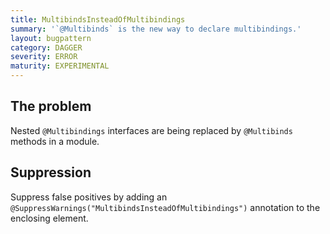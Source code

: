 ```yaml
---
title: MultibindsInsteadOfMultibindings
summary: '`@Multibinds` is the new way to declare multibindings.'
layout: bugpattern
category: DAGGER
severity: ERROR
maturity: EXPERIMENTAL
---
```


<!--
*** AUTO-GENERATED, DO NOT MODIFY ***
To make changes, edit the @BugPattern annotation or the explanation in docs/bugpattern.
-->

## The problem
Nested `@Multibindings` interfaces are being replaced by `@Multibinds` methods in a module.

## Suppression
Suppress false positives by adding an `@SuppressWarnings("MultibindsInsteadOfMultibindings")` annotation to the enclosing element.
